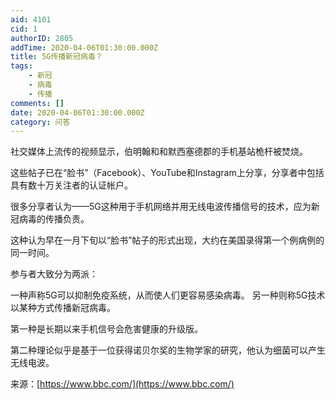 ```yaml
---
aid: 4101
cid: 1
authorID: 2805
addTime: 2020-04-06T01:30:00.000Z
title: 5G传播新冠病毒？
tags:
    - 新冠
    - 病毒
    - 传播
comments: []
date: 2020-04-06T01:30:00.000Z
category: 问答
---
```


社交媒体上流传的视频显示，伯明翰和和默西塞德郡的手机基站桅杆被焚烧。

这些帖子已在“脸书”（Facebook）、YouTube和Instagram上分享，分享者中包括具有数十万关注者的认证帐户。

很多分享者认为——5G这种用于手机网络并用无线电波传播信号的技术，应为新冠病毒的传播负责。

这种认为早在一月下旬以“脸书”帖子的形式出现，大约在美国录得第一个例病例的同一时间。

参与者大致分为两派：

一种声称5G可以抑制免疫系统，从而使人们更容易感染病毒。 另一种则称5G技术以某种方式传播新冠病毒。

第一种是长期以来手机信号会危害健康的升级版。

第二种理论似乎是基于一位获得诺贝尔奖的生物学家的研究，他认为细菌可以产生无线电波。

来源：[https://www.bbc.com/](https://www.bbc.com/)
